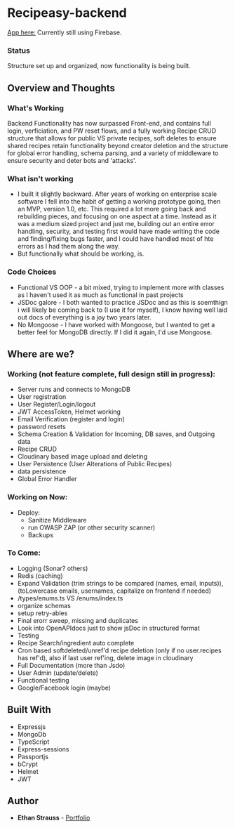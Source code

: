 # Recipeasy-backend

[App here:](https://stupefied-morse-5e1233.netlify.com/)
Currently still using Firebase.

### Status

Structure set up and organized, now functionality is being built. 

## Overview and Thoughts

### What's Working

Backend Functionality has now surpassed Front-end, and contains full login, verficiation, and PW reset flows, and a fully working Recipe CRUD structure that allows for public VS private recipes, soft deletes to ensure shared recipes retain functionality beyond creator deletion and the structure for global error handling, schema parsing, and a variety of middleware to ensure security and deter bots and 'attacks'. 

### What isn't working

- I built it slightly backward. After years of working on enterprise scale software I fell into the habit of getting a working prototype going, then an MVP, version 1.0, etc. This required a lot more going back and rebuilding pieces, and focusing on one aspect at a time. Instead as it was a medium sized project and just me, building out an entire error handling, security, and testing first would have made writing the code and finding/fixing bugs faster, and I could have handled most of hte errors as I had them along the way. 
- But functionally what should be working, is.

### Code Choices

- Functional VS OOP - a bit mixed, trying to implement more with classes as I haven't used it as much as functional in past projects
- JSDoc galore - I both wanted to practice JSDoc and as this is soemthign i will likely be coming back to (I use it for myself), I know having well laid out docs of everything is a joy two years later. 
- No Mongoose - I have worked with Mongoose, but I wanted to get a better feel for MongoDB directly. If I did it again, I'd use Mongoose.

## Where are we?

### Working (not feature complete, full design still in progress):

- Server runs and connects to MongoDB 
- User registration
- User Register/Login/logout
- JWT AccessToken, Helmet working
- Email Verification (register and login)
- password resets
- Schema Creation & Validation for Incoming, DB saves, and Outgoing data
- Recipe CRUD
- Cloudinary based image upload and deleting
- User Persistence (User Alterations of Public Recipes)
- data persistence
- Global Error Handler

### Working on Now:

- Deploy: 
    - Sanitize Middleware
    - run OWASP ZAP (or other security scanner)
    - Backups
    

### To Come:

- Logging (Sonar? others)
- Redis (caching)
- Expand Validation (trim strings to be compared (names, email, inputs)), (toLowercase emails, usernames, capitalize on frontend if needed)
- /types/enums.ts VS /enums/index.ts    
- organize schemas
- setup retry-ables
- Final erorr sweep, missing and duplicates
- Look into OpenAPIdocs just to show jsDoc in structured format
- Testing
- Recipe Search/ingredient auto complete
- Cron based softdeleted/unref'd recipe deletion (only if no user.recipes has ref'd), also if last user ref'ing, delete image in cloudinary
- Full Documentation (more than Jsdo)
- User Admin (update/delete)
- Functional testing
- Google/Facebook login (maybe)

## Built With

- Expressjs
- MongoDb
- TypeScript
- Express-sessions
- Passportjs
- bCrypt
- Helmet
- JWT

## Author

- **Ethan Strauss** - [Portfolio](https://dotethan.github.io)
